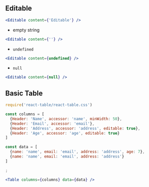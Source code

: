 ## Editable

```jsx
<Editable content={'Editable'} />
```

* empty string

```jsx
<Editable content={''} />
```

* `undefined`

```jsx
<Editable content={undefined} />
```

* `null`

```jsx
<Editable content={null} />
```

## Basic Table

```jsx
require('react-table/react-table.css')

const columns = [
  {Header: 'Name', accessor: 'name', minWidth: 50},
  {Header: 'Email', accessor: 'email'},
  {Header: 'Address', accessor: 'address', editable: true},
  {Header: 'Age', accessor: 'age', editable: true}
]

const data = [
  {name: 'name', email: 'email', address: 'address', age: 7},
  {name: 'name', email: 'email', address: 'address'}
]

;

<Table columns={columns} data={data} />
```
